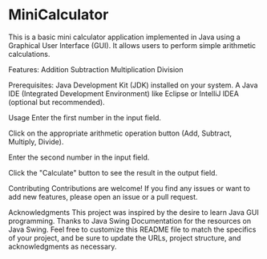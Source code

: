# MiniCalculator

This is a basic mini calculator application implemented in Java using a Graphical User Interface (GUI). It allows users to perform simple arithmetic calculations.

Features:
Addition
Subtraction
Multiplication
Division

Prerequisites:
Java Development Kit (JDK) installed on your system.
A Java IDE (Integrated Development Environment) like Eclipse or IntelliJ IDEA (optional but recommended).

Usage
Enter the first number in the input field.

Click on the appropriate arithmetic operation button (Add, Subtract, Multiply, Divide).

Enter the second number in the input field.

Click the "Calculate" button to see the result in the output field.

Contributing
Contributions are welcome! If you find any issues or want to add new features, please open an issue or a pull request.

Acknowledgments
This project was inspired by the desire to learn Java GUI programming.
Thanks to Java Swing Documentation for the resources on Java Swing.
Feel free to customize this README file to match the specifics of your project, and be sure to update the URLs, project structure, and acknowledgments as necessary.
